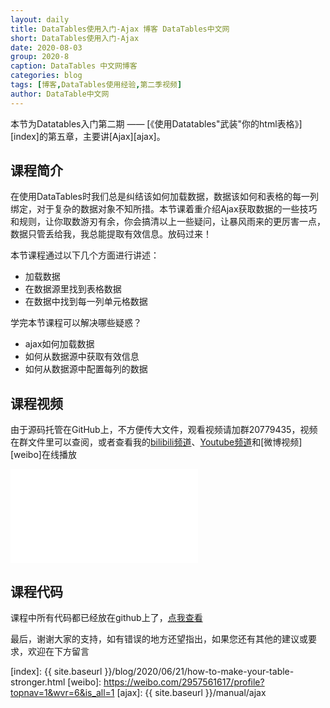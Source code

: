 ```yaml
---
layout: daily
title: DataTables使用入门-Ajax 博客 DataTables中文网
short: DataTables使用入门-Ajax
date: 2020-08-03
group: 2020-8
caption: DataTables 中文网博客
categories: blog
tags: [博客,DataTables使用经验,第二季视频]
author: DataTable中文网
---
```


本节为Datatables入门第二期 —— [《使用Datatables"武装"你的html表格》][index]的第五章，主要讲[Ajax][ajax]。

## 课程简介

在使用DataTables时我们总是纠结该如何加载数据，数据该如何和表格的每一列绑定，对于复杂的数据对象不知所措。本节课着重介绍Ajax获取数据的一些技巧和规则，让你取数游刃有余，你会搞清以上一些疑问，让暴风雨来的更厉害一点，数据只管丢给我，我总能提取有效信息。放码过来！
<!--more-->

本节课程通过以下几个方面进行讲述：

- 加载数据
- 在数据源里找到表格数据
- 在数据中找到每一列单元格数据

学完本节课程可以解决哪些疑惑？

- ajax如何加载数据
- 如何从数据源中获取有效信息
- 如何从数据源中配置每列的数据

## 课程视频

由于源码托管在GitHub上，不方便传大文件，观看视频请加群20779435，视频在群文件里可以查阅，或者查看我的[bilibili频道][bilibili]、[Youtube频道][youtube]和[微博视频][weibo]在线播放

<iframe flag="bilibili" src="//player.bilibili.com/player.html?aid=414095732&bvid=BV1iV411z7pT&cid=220085564&page=1" scrolling="no" border="0" frameborder="no" framespacing="0" allowfullscreen="true"> </iframe>


## 课程代码

课程中所有代码都已经放在github上了，[点我查看][github]

最后，谢谢大家的支持，如有错误的地方还望指出，如果您还有其他的建议或要求，欢迎在下方留言


[youtube]: https://www.youtube.com/playlist?list=PLfl1Raz12t6s43Fb--qDoIsBPKHEme7FO
[bilibili]: https://space.bilibili.com/618644465/channel/detail?cid=133983
[github]: https://github.com/ssy341/datatables-season2/tree/master/example01
[index]: {{ site.baseurl }}/blog/2020/06/21/how-to-make-your-table-stronger.html
[weibo]: https://weibo.com/2957561617/profile?topnav=1&wvr=6&is_all=1
[ajax]: {{ site.baseurl }}/manual/ajax